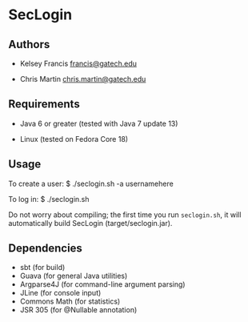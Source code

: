 SecLogin
========

Authors
-------

- Kelsey Francis     francis@gatech.edu

- Chris Martin       chris.martin@gatech.edu

Requirements
------------

- Java 6 or greater (tested with Java 7 update 13)

- Linux (tested on Fedora Core 18)

Usage
-----

To create a user:
    $ ./seclogin.sh -a usernamehere

To log in:
    $ ./seclogin.sh

Do not worry about compiling; the first time you run `seclogin.sh`, it will automatically
build SecLogin (target/seclogin.jar).

Dependencies
------------
- sbt (for build)
- Guava (for general Java utilities)
- Argparse4J (for command-line argument parsing)
- JLine (for console input)
- Commons Math (for statistics)
- JSR 305 (for @Nullable annotation)